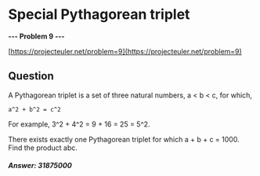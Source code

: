 # Special Pythagorean triplet

**--- Problem 9 ---**

[https://projecteuler.net/problem=9](https://projecteuler.net/problem=9)

## Question
A Pythagorean triplet is a set of three natural numbers, a < b < c, for which,
```
a^2 + b^2 = c^2
```
For example, 3^2 + 4^2 = 9 + 16 = 25 = 5^2.

There exists exactly one Pythagorean triplet for which a + b + c = 1000.
Find the product abc.

##### Answer: 31875000